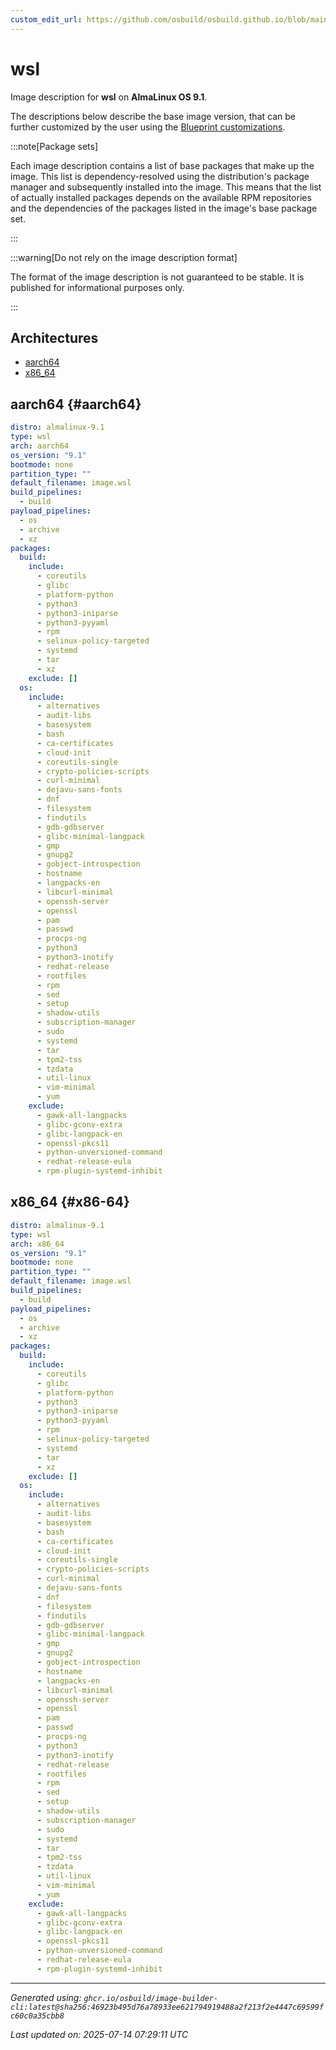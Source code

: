 ```yaml
---
custom_edit_url: https://github.com/osbuild/osbuild.github.io/blob/main/scripts/pull_image_descriptions.py
---
```


# wsl

<!--
[//]: # ( DO NOT MODIFY THIS FILE! )
[//]: # ( This content is generated by `scripts/pull_image_descriptions.py` )
[//]: # ( Generated on: 2025-07-14 07:29:11 UTC )
-->

Image description for **wsl** on **AlmaLinux OS 9.1**.

The descriptions below describe the base image version, that can be further customized by the user using the [Blueprint customizations](../../01-blueprint-reference.md).

:::note[Package sets]

Each image description contains a list of base packages that make up the image. This list is dependency-resolved using the distribution's package manager and subsequently installed into the image. This means that the list of actually installed packages depends on the available RPM repositories and the dependencies of the packages listed in the image's base package set.

:::

:::warning[Do not rely on the image description format]

The format of the image description is not guaranteed to be stable. It is published for informational purposes only.

:::

## Architectures

- [aarch64](#aarch64)
- [x86_64](#x86-64)

## aarch64 {#aarch64}

```yaml
distro: almalinux-9.1
type: wsl
arch: aarch64
os_version: "9.1"
bootmode: none
partition_type: ""
default_filename: image.wsl
build_pipelines:
  - build
payload_pipelines:
  - os
  - archive
  - xz
packages:
  build:
    include:
      - coreutils
      - glibc
      - platform-python
      - python3
      - python3-iniparse
      - python3-pyyaml
      - rpm
      - selinux-policy-targeted
      - systemd
      - tar
      - xz
    exclude: []
  os:
    include:
      - alternatives
      - audit-libs
      - basesystem
      - bash
      - ca-certificates
      - cloud-init
      - coreutils-single
      - crypto-policies-scripts
      - curl-minimal
      - dejavu-sans-fonts
      - dnf
      - filesystem
      - findutils
      - gdb-gdbserver
      - glibc-minimal-langpack
      - gmp
      - gnupg2
      - gobject-introspection
      - hostname
      - langpacks-en
      - libcurl-minimal
      - openssh-server
      - openssl
      - pam
      - passwd
      - procps-ng
      - python3
      - python3-inotify
      - redhat-release
      - rootfiles
      - rpm
      - sed
      - setup
      - shadow-utils
      - subscription-manager
      - sudo
      - systemd
      - tar
      - tpm2-tss
      - tzdata
      - util-linux
      - vim-minimal
      - yum
    exclude:
      - gawk-all-langpacks
      - glibc-gconv-extra
      - glibc-langpack-en
      - openssl-pkcs11
      - python-unversioned-command
      - redhat-release-eula
      - rpm-plugin-systemd-inhibit
```

## x86_64 {#x86-64}

```yaml
distro: almalinux-9.1
type: wsl
arch: x86_64
os_version: "9.1"
bootmode: none
partition_type: ""
default_filename: image.wsl
build_pipelines:
  - build
payload_pipelines:
  - os
  - archive
  - xz
packages:
  build:
    include:
      - coreutils
      - glibc
      - platform-python
      - python3
      - python3-iniparse
      - python3-pyyaml
      - rpm
      - selinux-policy-targeted
      - systemd
      - tar
      - xz
    exclude: []
  os:
    include:
      - alternatives
      - audit-libs
      - basesystem
      - bash
      - ca-certificates
      - cloud-init
      - coreutils-single
      - crypto-policies-scripts
      - curl-minimal
      - dejavu-sans-fonts
      - dnf
      - filesystem
      - findutils
      - gdb-gdbserver
      - glibc-minimal-langpack
      - gmp
      - gnupg2
      - gobject-introspection
      - hostname
      - langpacks-en
      - libcurl-minimal
      - openssh-server
      - openssl
      - pam
      - passwd
      - procps-ng
      - python3
      - python3-inotify
      - redhat-release
      - rootfiles
      - rpm
      - sed
      - setup
      - shadow-utils
      - subscription-manager
      - sudo
      - systemd
      - tar
      - tpm2-tss
      - tzdata
      - util-linux
      - vim-minimal
      - yum
    exclude:
      - gawk-all-langpacks
      - glibc-gconv-extra
      - glibc-langpack-en
      - openssl-pkcs11
      - python-unversioned-command
      - redhat-release-eula
      - rpm-plugin-systemd-inhibit
```


---
*Generated using: `ghcr.io/osbuild/image-builder-cli:latest@sha256:46923b495d76a78933ee621794919488a2f213f2e4447c69599fc60c0a35cbb8`*

*Last updated on: 2025-07-14 07:29:11 UTC*
